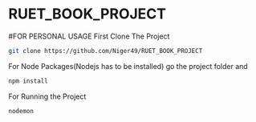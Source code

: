 # RUET_BOOK_PROJECT
#FOR PERSONAL USAGE
First Clone The Project
```bash
git clone https://github.com/Niger49/RUET_BOOK_PROJECT
```
For Node Packages(Nodejs has to be installed)
go the project folder and
```bash
npm install
```
For Running the Project
```bash
nodemon
```

